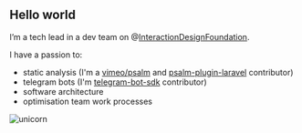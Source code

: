 ## Hello world

I’m a tech lead in a dev team on @[InteractionDesignFoundation](https://github.com/InteractionDesignFoundation).

I have a passion to:
 - static analysis (I'm a [vimeo/psalm](https://github.com/vimeo/psalm) and [psalm-plugin-laravel](https://github.com/psalm/psalm-plugin-laravel) contributor)
 - telegram bots (I'm [telegram-bot-sdk](https://github.com/telegram-bot-sdk/telegram-bot-sdk) contributor)
 - software architecture
 - optimisation team work processes

![unicorn](https://cdn.shopify.com/s/files/1/2297/6885/collections/plain_no_back_235x235@2x.png)
